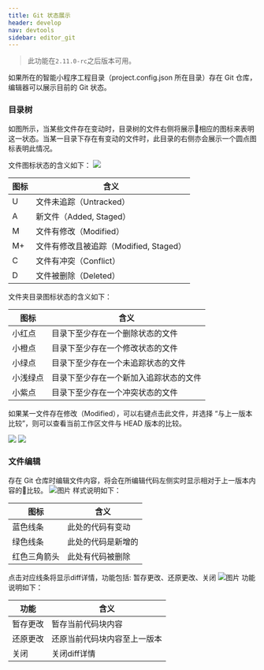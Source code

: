 ```yaml
---
title: Git 状态展示
header: develop
nav: devtools
sidebar: editor_git
---
```




>此功能在`2.11.0-rc`之后版本可用。

如果所在的智能小程序工程目录（project.config.json 所在目录）存在 Git 仓库，编辑器可以展示目前的 Git 状态。

### 目录树
如图所示，当某些文件存在变动时，目录树的文件右侧将展示相应的图标来表明这一状态。当某一目录下存在有变动的文件时，此目录的右侧亦会展示一个圆点图标表明此情况。

文件图标状态的含义如下：
![](../../../img/tool/编辑器git01.png)

|图标 | 含义 |
|---|---|
|U|文件未追踪（Untracked）|
|A|新文件（Added, Staged）|
|M|文件有修改（Modified）|
|M+|文件有修改且被追踪（Modified, Staged）|
|C|文件有冲突（Conflict）|
|D|文件被删除（Deleted）|

文件夹目录图标状态的含义如下：

|图标 | 含义 |
|---|---|
|小红点|目录下至少存在一个删除状态的文件|
|小橙点|目录下至少存在一个修改状态的文件|
|小绿点|目录下至少存在一个未追踪状态的文件|
|小浅绿点|目录下至少存在一个新加入追踪状态的文件|
|小紫点|目录下至少存在一个冲突状态的文件|


如果某一文件存在修改（Modified），可以右键点击此文件，并选择 “与上一版本比较”，则可以查看当前工作区文件与 HEAD 版本的比较。

![](../../../img/tool/编辑器git02.png)
![](../../../img/tool/编辑器git03.png)

### 文件编辑
存在 Git 仓库时编辑文件内容，将会在所编辑代码左侧实时显示相对于上一版本内容的比较。
![图片](../../../img/tool/编辑器git04.png)
样式说明如下：

|图标 | 含义 |
|---|---|
|蓝色线条|此处的代码有变动|
|绿色线条|此处的代码是新增的|
|红色三角箭头|此处有代码被删除|

点击对应线条将显示diff详情，功能包括: 暂存更改、还原更改、关闭
![图片](../../../img/tool/编辑器git06.png)
功能说明如下：

|功能 | 含义 |
|---|---|
|暂存更改|暂存当前代码块内容|
|还原更改|还原当前代码块内容至上一版本|
|关闭|关闭diff详情|